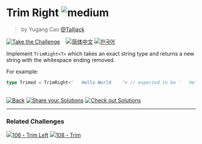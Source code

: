 <!--info-header-start--><h1>Trim Right <img src="https://img.shields.io/badge/-medium-d9901a" alt="medium"/> </h1><blockquote><p>by Yugang Cao <a href="https://github.com/Talljack" target="_blank">@Talljack</a></p></blockquote><p><a href="https://tsch.js.org/4803/play" target="_blank"><img src="https://img.shields.io/badge/-Take%20the%20Challenge-3178c6?logo=typescript&logoColor=white" alt="Take the Challenge"/></a> &nbsp;&nbsp;&nbsp;<a href="./README.zh-CN.md" target="_blank"><img src="https://img.shields.io/badge/-%E7%AE%80%E4%BD%93%E4%B8%AD%E6%96%87-gray" alt="简体中文"/></a> <a href="./README.ko.md" target="_blank"><img src="https://img.shields.io/badge/-%ED%95%9C%EA%B5%AD%EC%96%B4-gray" alt="한국어"/></a></p><!--info-header-end-->

Implement `TrimRight<T>` which takes an exact string type and returns a new string with the whitespace ending removed.

For example:

```ts
type Trimed = TrimRight<'   Hello World    '> // expected to be '   Hello World'
```


<!--info-footer-start--><br><a href="../../README.md" target="_blank"><img src="https://img.shields.io/badge/-Back-grey" alt="Back"/></a> <a href="https://tsch.js.org/4803/answer" target="_blank"><img src="https://img.shields.io/badge/-Share%20your%20Solutions-teal" alt="Share your Solutions"/></a> <a href="https://tsch.js.org/4803/solutions" target="_blank"><img src="https://img.shields.io/badge/-Check%20out%20Solutions-de5a77?logo=awesome-lists&logoColor=white" alt="Check out Solutions"/></a> <hr><h3>Related Challenges</h3><a href="https://github.com/type-challenges/type-challenges/blob/main/questions/00106-medium-trimleft/README.md" target="_blank"><img src="https://img.shields.io/badge/-106%E3%83%BBTrim%20Left-d9901a" alt="106・Trim Left"/></a>  <a href="https://github.com/type-challenges/type-challenges/blob/main/questions/00108-medium-trim/README.md" target="_blank"><img src="https://img.shields.io/badge/-108%E3%83%BBTrim-d9901a" alt="108・Trim"/></a> <!--info-footer-end-->
